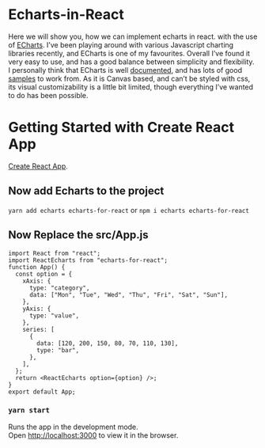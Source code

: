 # Echarts-in-React
Here we will show you, how we can implement echarts in react. with the use of [ECharts](https://echarts.apache.org/en/index.html). I’ve been playing around with various Javascript charting libraries recently, and ECharts is one of my favourites. Overall I’ve found it very easy to use, and has a good balance between simplicity and flexibility. I personally think that ECharts is well [documented](https://echarts.apache.org/handbook/en/get-started/), and has lots of good [samples](https://echarts.apache.org/examples/en/) to work from. As it is Canvas based, and can’t be styled with css, its visual customizability is a little bit limited, though everything I’ve wanted to do has been possible.


# Getting Started with Create React App

[Create React App](https://reactjs.org/docs/create-a-new-react-app.html).
## Now add Echarts to the project
`yarn add echarts echarts-for-react`
or 
`npm i echarts echarts-for-react`

## Now Replace the src/App.js

```
import React from "react";
import ReactEcharts from "echarts-for-react";
function App() {
  const option = {
    xAxis: {
      type: "category",
      data: ["Mon", "Tue", "Wed", "Thu", "Fri", "Sat", "Sun"],
    },
    yAxis: {
      type: "value",
    },
    series: [
      {
        data: [120, 200, 150, 80, 70, 110, 130],
        type: "bar",
      },
    ],
  };
  return <ReactEcharts option={option} />;
}
export default App;

```

### `yarn start`

Runs the app in the development mode.\
Open [http://localhost:3000](http://localhost:3000) to view it in the browser.
